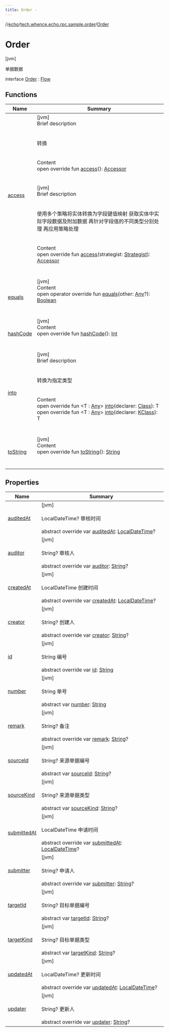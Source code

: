 ```yaml
---
title: Order -
---
```

//[echo](../../index.md)/[tech.whence.echo.rpc.sample.order](../index.md)/[Order](index.md)



# Order  
 [jvm] 

单据数据

interface [Order](index.md) : [Flow](../../tech.whence.echo.rpc.sample.flow/-flow/index.md)   


## Functions  
  
|  Name|  Summary| 
|---|---|
| [access](../../tech.whence.echo.dal.entity/-entity/access.md)| [jvm]  <br>Brief description  <br><br><br>转换<br><br>  <br>Content  <br>open override fun [access](../../tech.whence.echo.dal.entity/-entity/access.md)(): [Accessor](../../tech.whence.echo.container.accessor/-accessor/index.md)  <br><br><br>[jvm]  <br>Brief description  <br><br><br>使用多个策略将实体转换为字段键值映射 获取实体中实际字段数据及附加数据 再针对字段值的不同类型分别处理 再应用策略处理<br><br>  <br>Content  <br>open override fun [access](../../tech.whence.echo.dal.entity/-entity/access.md)(strategist: [Strategist](../../tech.whence.echo.strategy/-strategist/index.md)): [Accessor](../../tech.whence.echo.container.accessor/-accessor/index.md)  <br><br><br>
| [equals](../../tech.whence.echo.webclient.response.exception/-response-unrecognized-exception/index.md#kotlin/Any/equals/#kotlin.Any?/PointingToDeclaration/)| [jvm]  <br>Content  <br>open operator override fun [equals](../../tech.whence.echo.webclient.response.exception/-response-unrecognized-exception/index.md#kotlin/Any/equals/#kotlin.Any?/PointingToDeclaration/)(other: [Any](https://kotlinlang.org/api/latest/jvm/stdlib/kotlin/-any/index.html)?): [Boolean](https://kotlinlang.org/api/latest/jvm/stdlib/kotlin/-boolean/index.html)  <br><br><br>
| [hashCode](../../tech.whence.echo.webclient.response.exception/-response-unrecognized-exception/index.md#kotlin/Any/hashCode/#/PointingToDeclaration/)| [jvm]  <br>Content  <br>open override fun [hashCode](../../tech.whence.echo.webclient.response.exception/-response-unrecognized-exception/index.md#kotlin/Any/hashCode/#/PointingToDeclaration/)(): [Int](https://kotlinlang.org/api/latest/jvm/stdlib/kotlin/-int/index.html)  <br><br><br>
| [into](../../tech.whence.echo.dal.entity/-entity/into.md)| [jvm]  <br>Brief description  <br><br><br>转换为指定类型<br><br>  <br>Content  <br>open override fun <T : [Any](https://kotlinlang.org/api/latest/jvm/stdlib/kotlin/-any/index.html)> [into](../../tech.whence.echo.dal.entity/-entity/into.md)(declarer: [Class](https://docs.oracle.com/javase/8/docs/api/java/lang/Class.html)<T>): T  <br>open override fun <T : [Any](https://kotlinlang.org/api/latest/jvm/stdlib/kotlin/-any/index.html)> [into](../../tech.whence.echo.dal.entity/-entity/into.md)(declarer: [KClass](https://kotlinlang.org/api/latest/jvm/stdlib/kotlin.reflect/-k-class/index.html)<T>): T  <br><br><br>
| [toString](../../tech.whence.echo.webclient.response.exception/-response-unrecognized-exception/index.md#kotlin/Any/toString/#/PointingToDeclaration/)| [jvm]  <br>Content  <br>open override fun [toString](../../tech.whence.echo.webclient.response.exception/-response-unrecognized-exception/index.md#kotlin/Any/toString/#/PointingToDeclaration/)(): [String](https://kotlinlang.org/api/latest/jvm/stdlib/kotlin/-string/index.html)  <br><br><br>


## Properties  
  
|  Name|  Summary| 
|---|---|
| [auditedAt](index.md#tech.whence.echo.rpc.sample.order/Order/auditedAt/#/PointingToDeclaration/)|  [jvm] <br><br>LocalDateTime? 审核时间<br><br>abstract override var [auditedAt](index.md#tech.whence.echo.rpc.sample.order/Order/auditedAt/#/PointingToDeclaration/): [LocalDateTime](https://docs.oracle.com/javase/8/docs/api/java/time/LocalDateTime.html)?   <br>
| [auditor](index.md#tech.whence.echo.rpc.sample.order/Order/auditor/#/PointingToDeclaration/)|  [jvm] <br><br>String? 审核人<br><br>abstract override var [auditor](index.md#tech.whence.echo.rpc.sample.order/Order/auditor/#/PointingToDeclaration/): [String](https://kotlinlang.org/api/latest/jvm/stdlib/kotlin/-string/index.html)?   <br>
| [createdAt](index.md#tech.whence.echo.rpc.sample.order/Order/createdAt/#/PointingToDeclaration/)|  [jvm] <br><br>LocalDateTime 创建时间<br><br>abstract override var [createdAt](index.md#tech.whence.echo.rpc.sample.order/Order/createdAt/#/PointingToDeclaration/): [LocalDateTime](https://docs.oracle.com/javase/8/docs/api/java/time/LocalDateTime.html)?   <br>
| [creator](index.md#tech.whence.echo.rpc.sample.order/Order/creator/#/PointingToDeclaration/)|  [jvm] <br><br>String? 创建人<br><br>abstract override var [creator](index.md#tech.whence.echo.rpc.sample.order/Order/creator/#/PointingToDeclaration/): [String](https://kotlinlang.org/api/latest/jvm/stdlib/kotlin/-string/index.html)?   <br>
| [id](index.md#tech.whence.echo.rpc.sample.order/Order/id/#/PointingToDeclaration/)|  [jvm] <br><br>String 编号<br><br>abstract override var [id](index.md#tech.whence.echo.rpc.sample.order/Order/id/#/PointingToDeclaration/): [String](https://kotlinlang.org/api/latest/jvm/stdlib/kotlin/-string/index.html)   <br>
| [number](index.md#tech.whence.echo.rpc.sample.order/Order/number/#/PointingToDeclaration/)|  [jvm] <br><br>String 单号<br><br>abstract var [number](index.md#tech.whence.echo.rpc.sample.order/Order/number/#/PointingToDeclaration/): [String](https://kotlinlang.org/api/latest/jvm/stdlib/kotlin/-string/index.html)   <br>
| [remark](index.md#tech.whence.echo.rpc.sample.order/Order/remark/#/PointingToDeclaration/)|  [jvm] <br><br>String? 备注<br><br>abstract override var [remark](index.md#tech.whence.echo.rpc.sample.order/Order/remark/#/PointingToDeclaration/): [String](https://kotlinlang.org/api/latest/jvm/stdlib/kotlin/-string/index.html)?   <br>
| [sourceId](index.md#tech.whence.echo.rpc.sample.order/Order/sourceId/#/PointingToDeclaration/)|  [jvm] <br><br>String? 来源单据编号<br><br>abstract var [sourceId](index.md#tech.whence.echo.rpc.sample.order/Order/sourceId/#/PointingToDeclaration/): [String](https://kotlinlang.org/api/latest/jvm/stdlib/kotlin/-string/index.html)?   <br>
| [sourceKind](index.md#tech.whence.echo.rpc.sample.order/Order/sourceKind/#/PointingToDeclaration/)|  [jvm] <br><br>String? 来源单据类型<br><br>abstract var [sourceKind](index.md#tech.whence.echo.rpc.sample.order/Order/sourceKind/#/PointingToDeclaration/): [String](https://kotlinlang.org/api/latest/jvm/stdlib/kotlin/-string/index.html)?   <br>
| [submittedAt](index.md#tech.whence.echo.rpc.sample.order/Order/submittedAt/#/PointingToDeclaration/)|  [jvm] <br><br>LocalDateTime 申请时间<br><br>abstract override var [submittedAt](index.md#tech.whence.echo.rpc.sample.order/Order/submittedAt/#/PointingToDeclaration/): [LocalDateTime](https://docs.oracle.com/javase/8/docs/api/java/time/LocalDateTime.html)?   <br>
| [submitter](index.md#tech.whence.echo.rpc.sample.order/Order/submitter/#/PointingToDeclaration/)|  [jvm] <br><br>String? 申请人<br><br>abstract override var [submitter](index.md#tech.whence.echo.rpc.sample.order/Order/submitter/#/PointingToDeclaration/): [String](https://kotlinlang.org/api/latest/jvm/stdlib/kotlin/-string/index.html)?   <br>
| [targetId](index.md#tech.whence.echo.rpc.sample.order/Order/targetId/#/PointingToDeclaration/)|  [jvm] <br><br>String? 目标单据编号<br><br>abstract var [targetId](index.md#tech.whence.echo.rpc.sample.order/Order/targetId/#/PointingToDeclaration/): [String](https://kotlinlang.org/api/latest/jvm/stdlib/kotlin/-string/index.html)?   <br>
| [targetKind](index.md#tech.whence.echo.rpc.sample.order/Order/targetKind/#/PointingToDeclaration/)|  [jvm] <br><br>String? 目标单据类型<br><br>abstract var [targetKind](index.md#tech.whence.echo.rpc.sample.order/Order/targetKind/#/PointingToDeclaration/): [String](https://kotlinlang.org/api/latest/jvm/stdlib/kotlin/-string/index.html)?   <br>
| [updatedAt](index.md#tech.whence.echo.rpc.sample.order/Order/updatedAt/#/PointingToDeclaration/)|  [jvm] <br><br>LocalDateTime? 更新时间<br><br>abstract override var [updatedAt](index.md#tech.whence.echo.rpc.sample.order/Order/updatedAt/#/PointingToDeclaration/): [LocalDateTime](https://docs.oracle.com/javase/8/docs/api/java/time/LocalDateTime.html)?   <br>
| [updater](index.md#tech.whence.echo.rpc.sample.order/Order/updater/#/PointingToDeclaration/)|  [jvm] <br><br>String? 更新人<br><br>abstract override var [updater](index.md#tech.whence.echo.rpc.sample.order/Order/updater/#/PointingToDeclaration/): [String](https://kotlinlang.org/api/latest/jvm/stdlib/kotlin/-string/index.html)?   <br>

